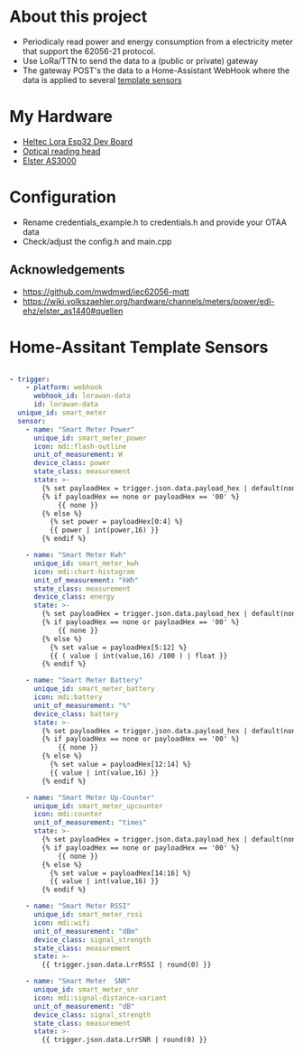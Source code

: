 # About this project
- Periodicaly read power and energy consumption from a electricity meter that support the 62056-21 protocol. 
- Use LoRa/TTN to send the data to a (public or private) gateway 
- The gateway POST's the data to a Home-Assistant WebHook where the data is applied to several [template sensors](https://www.home-assistant.io/integrations/template/)


# My Hardware
- [Heltec Lora Esp32 Dev Board](https://www.bastelgarage.ch/heltec-automation/wifi-lora-32-v2-sx1276-868mhz-mit-oled)
- [Optical reading head](https://www.ebay.de/itm/313460034498)
- [Elster AS3000](https://wiki.volkszaehler.org/hardware/channels/meters/power/edl-ehz/elster_as3000)


# Configuration
- Rename credentials_example.h to credentials.h and provide your OTAA data
- Check/adjust the config.h and main.cpp


## Acknowledgements 
- https://github.com/mwdmwd/iec62056-mqtt
- https://wiki.volkszaehler.org/hardware/channels/meters/power/edl-ehz/elster_as1440#quellen


# Home-Assitant Template Sensors

```yaml

- trigger:
    - platform: webhook
      webhook_id: lorawan-data
      id: lorawan-data
  unique_id: smart_meter
  sensor:
    - name: "Smart Meter Power"
      unique_id: smart_meter_power
      icon: mdi:flash-outline
      unit_of_measurement: W
      device_class: power
      state_class: measurement
      state: >-
        {% set payloadHex = trigger.json.data.payload_hex | default(none) %}
        {% if payloadHex == none or payloadHex == '00' %}
            {{ none }}
        {% else %}
          {% set power = payloadHex[0:4] %}
          {{ power | int(power,16) }}
        {% endif %}

    - name: "Smart Meter Kwh"
      unique_id: smart_meter_kwh
      icon: mdi:chart-histogram
      unit_of_measurement: "kWh"
      state_class: measurement
      device_class: energy
      state: >-
        {% set payloadHex = trigger.json.data.payload_hex | default(none) %}
        {% if payloadHex == none or payloadHex == '00' %}
            {{ none }}
        {% else %}
          {% set value = payloadHex[5:12] %}
          {{ ( value | int(value,16) /100 ) | float }}
        {% endif %}

    - name: "Smart Meter Battery"
      unique_id: smart_meter_battery
      icon: mdi:battery
      unit_of_measurement: "%"
      device_class: battery
      state: >-
        {% set payloadHex = trigger.json.data.payload_hex | default(none) %}
        {% if payloadHex == none or payloadHex == '00' %}
            {{ none }}
        {% else %}
          {% set value = payloadHex[12:14] %}
          {{ value | int(value,16) }}
        {% endif %}

    - name: "Smart Meter Up-Counter"
      unique_id: smart_meter_upcounter
      icon: mdi:counter
      unit_of_measurement: "times"
      state: >-
        {% set payloadHex = trigger.json.data.payload_hex | default(none) %}
        {% if payloadHex == none or payloadHex == '00' %}
            {{ none }}
        {% else %}
          {% set value = payloadHex[14:16] %}
          {{ value | int(value,16) }}
        {% endif %}

    - name: "Smart Meter RSSI"
      unique_id: smart_meter_rssi
      icon: mdi:wifi
      unit_of_measurement: "dBm"
      device_class: signal_strength
      state_class: measurement
      state: >-
        {{ trigger.json.data.LrrRSSI | round(0) }}

    - name: "Smart Meter  SNR"
      unique_id: smart_meter_snr
      icon: mdi:signal-distance-variant
      unit_of_measurement: "dB"
      device_class: signal_strength
      state_class: measurement
      state: >-
        {{ trigger.json.data.LrrSNR | round(0) }}

```
